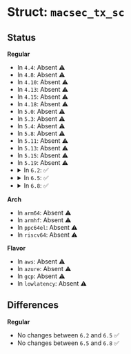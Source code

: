 # Struct: <code>macsec_tx_sc</code>

## Status
<b>Regular</b>
<ul>
<li>
In <code>4.4</code>: Absent ⚠️
</li>
<li>
In <code>4.8</code>: Absent ⚠️
</li>
<li>
In <code>4.10</code>: Absent ⚠️
</li>
<li>
In <code>4.13</code>: Absent ⚠️
</li>
<li>
In <code>4.15</code>: Absent ⚠️
</li>
<li>
In <code>4.18</code>: Absent ⚠️
</li>
<li>
In <code>5.0</code>: Absent ⚠️
</li>
<li>
In <code>5.3</code>: Absent ⚠️
</li>
<li>
In <code>5.4</code>: Absent ⚠️
</li>
<li>
In <code>5.8</code>: Absent ⚠️
</li>
<li>
In <code>5.11</code>: Absent ⚠️
</li>
<li>
In <code>5.13</code>: Absent ⚠️
</li>
<li>
In <code>5.15</code>: Absent ⚠️
</li>
<li>
In <code>5.19</code>: Absent ⚠️
</li>
<li>
<details>
<summary>In <code>6.2</code>: ✅</summary>

```c
struct macsec_tx_sc {
    bool active;
    u8 encoding_sa;
    bool encrypt;
    bool send_sci;
    bool end_station;
    bool scb;
    struct macsec_tx_sa * sa[4];
    struct pcpu_tx_sc_stats *stats;
    struct metadata_dst *md_dst;
};
```
</details>
</li>
<li>
<details>
<summary>In <code>6.5</code>: ✅</summary>

```c
struct macsec_tx_sc {
    bool active;
    u8 encoding_sa;
    bool encrypt;
    bool send_sci;
    bool end_station;
    bool scb;
    struct macsec_tx_sa * sa[4];
    struct pcpu_tx_sc_stats *stats;
    struct metadata_dst *md_dst;
};
```
</details>
</li>
<li>
<details>
<summary>In <code>6.8</code>: ✅</summary>

```c
struct macsec_tx_sc {
    bool active;
    u8 encoding_sa;
    bool encrypt;
    bool send_sci;
    bool end_station;
    bool scb;
    struct macsec_tx_sa * sa[4];
    struct pcpu_tx_sc_stats *stats;
    struct metadata_dst *md_dst;
};
```
</details>
</li>
</ul>
<b>Arch</b>
<ul>
<li>
In <code>arm64</code>: Absent ⚠️
</li>
<li>
In <code>armhf</code>: Absent ⚠️
</li>
<li>
In <code>ppc64el</code>: Absent ⚠️
</li>
<li>
In <code>riscv64</code>: Absent ⚠️
</li>
</ul>
<b>Flavor</b>
<ul>
<li>
In <code>aws</code>: Absent ⚠️
</li>
<li>
In <code>azure</code>: Absent ⚠️
</li>
<li>
In <code>gcp</code>: Absent ⚠️
</li>
<li>
In <code>lowlatency</code>: Absent ⚠️
</li>
</ul>

## Differences
<b>Regular</b>
<ul>
<li>
No changes between <code>6.2</code> and <code>6.5</code> ✅
</li>
<li>
No changes between <code>6.5</code> and <code>6.8</code> ✅
</li>
</ul>
